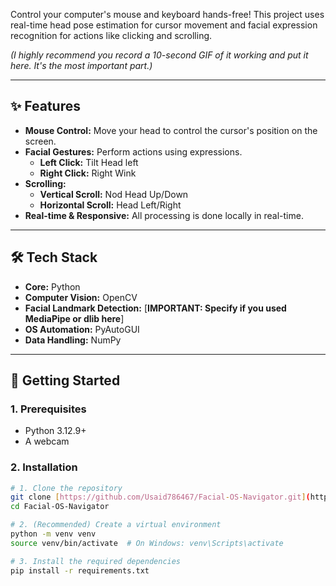 Control your computer's mouse and keyboard hands-free! This project uses real-time head pose estimation for cursor movement and facial expression recognition for actions like clicking and scrolling.

*(I highly recommend you record a 10-second GIF of it working and put it here. It's the most important part.)*

---

## ✨ Features

* **Mouse Control:** Move your head to control the cursor's position on the screen.
* **Facial Gestures:** Perform actions using expressions.
    * **Left Click:** Tilt Head left
    * **Right Click:** Right Wink
* **Scrolling:**
    * **Vertical Scroll:** Nod Head Up/Down
    * **Horizontal Scroll:** Head Left/Right
* **Real-time & Responsive:** All processing is done locally in real-time.

---

## 🛠️ Tech Stack

* **Core:** Python
* **Computer Vision:** OpenCV
* **Facial Landmark Detection:** [**IMPORTANT: Specify if you used MediaPipe or dlib here**]
* **OS Automation:** PyAutoGUI
* **Data Handling:** NumPy

---

## 🚀 Getting Started

### 1. Prerequisites

* Python 3.12.9+
* A webcam

### 2. Installation

```bash
# 1. Clone the repository
git clone [https://github.com/Usaid786467/Facial-OS-Navigator.git](https://github.com/Usaid786467/Facial-OS-Navigator.git)
cd Facial-OS-Navigator

# 2. (Recommended) Create a virtual environment
python -m venv venv
source venv/bin/activate  # On Windows: venv\Scripts\activate

# 3. Install the required dependencies
pip install -r requirements.txt
